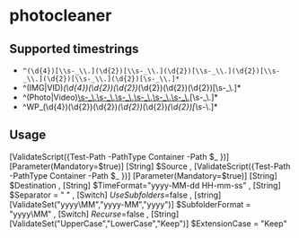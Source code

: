 # photocleaner

## Supported timestrings
- `^(\d{4})[\\s-_\\.](\d{2})[\\s-_\\.](\d{2})[\\s-_\\.](\d{2})[\\s-_\\.](\d{2})[\\s-_\\.](\d{2})[\s-_\\.]*`
- ^(IMG|VID)_(\d{4})(\d{2})(\d{2})_(\d{2})(\d{2})(\d{2})[\s-_\\.]*
- ^(Photo|Video)[\\s-_\\.](\d{4})[\\s-_\\.](\d{2})[\\s-_\\.](\d{2})[\\s-_\\.](\d{2})[\\s-_\\.](\d{2})[\\s-_\\.](\d{2})[\s-_\\.]*
- ^WP_(\d{4})(\d{2})(\d{2})_(\d{2})_(\d{2})_(\d{2})[\s-_\\.]*

## Usage
[ValidateScript({Test-Path -PathType Container -Path $_ })]
	[Parameter(Mandatory=$true)]
	[String]
	$Source
,
	[ValidateScript({Test-Path -PathType Container -Path $_ })]
	[Parameter(Mandatory=$true)]
	[String]
	$Destination
,
	[String]
	$TimeFormat="yyyy-MM-dd HH-mm-ss"
,
	[String]
	$Separator = " "
,
	[Switch]
	$UseSubfolders=$false
,
	[string]
	[ValidateSet("yyyy\\MM","yyyy-MM","yyyy")]
	$SubfolderFormat = "yyyy\\MM"
,
	[Switch]
	$Recurse=$false
,
	[String]
	[ValidateSet("UpperCase","LowerCase","Keep")]
	$ExtensionCase = "Keep"
